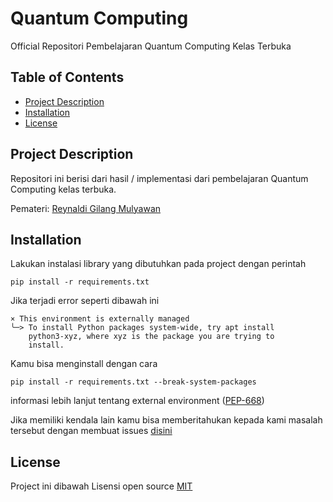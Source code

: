 # Quantum Computing

Official Repositori Pembelajaran Quantum Computing Kelas Terbuka

## Table of Contents

- [Project Description](#project-description)
- [Installation](#installation)
- [License](#license)

## Project Description

Repositori ini berisi dari hasil / implementasi dari pembelajaran Quantum Computing kelas terbuka.

Pemateri: [Reynaldi Gilang Mulyawan](https://www.linkedin.com/in/reynaldi-gilang-mulyawan-102301189/)


## Installation

Lakukan instalasi library yang dibutuhkan pada project dengan perintah
```
pip install -r requirements.txt
```
Jika terjadi error seperti dibawah ini
```
× This environment is externally managed
╰─> To install Python packages system-wide, try apt install
    python3-xyz, where xyz is the package you are trying to
    install.
```
Kamu bisa menginstall dengan cara
```
pip install -r requirements.txt --break-system-packages
```

informasi lebih lanjut tentang external environment ([PEP-668](https://peps.python.org/pep-0668/))


Jika memiliki kendala lain kamu bisa memberitahukan kepada kami masalah tersebut dengan membuat issues [disini](https://github.com/kelasterbuka/quantum_computing/issues)

## License

Project ini dibawah Lisensi open source [MIT](LICENSE)

